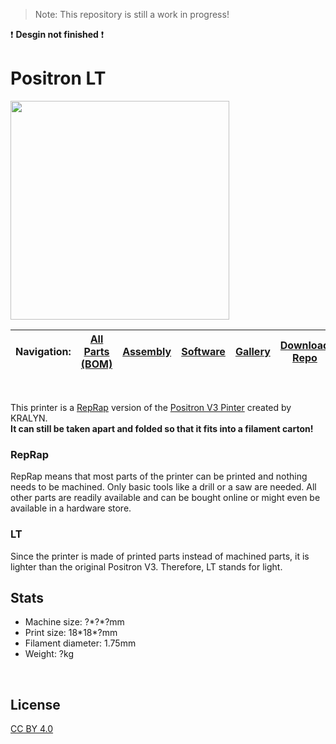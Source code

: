 > Note: This repository is still a work in progress!

:exclamation: **Desgin not finished** :exclamation:

# Positron LT

<img src="https://user-images.githubusercontent.com/35639879/213271292-8dee41b2-8bbe-4148-a9ee-8af22a739404.gif" width="350" height="350">

| **Navigation:**| [All Parts (BOM)](/Parts) | [Assembly](/Assembly) | [Software](/Software) | [Gallery](/Gallery) | [Download Repo](../../archive/refs/heads/main.zip)
| --- | --- | --- | --- | --- | --- |

<br>

This printer is a [RepRap](https://reprap.org/wiki/RepRap) version of the [Positron V3 Pinter](https://github.com/KRALYN/PositronV3) created by KRALYN.<br>**It can still be taken apart and folded so that it fits into a filament carton!**

### RepRap
RepRap means that most parts of the printer can be printed and nothing needs to be machined. Only basic tools like a drill or a saw are needed. All other parts are readily available and can be bought online or might even be available in a hardware store.


### LT
Since the printer is made of printed parts instead of machined parts, it is lighter than the original Positron V3. Therefore, LT stands for light.


## Stats

- Machine size: ?\*?\*?mm
- Print size: 18\*18\*?mm
- Filament diameter: 1.75mm
- Weight: ?kg

<br>

## License
[CC BY 4.0](https://creativecommons.org/licenses/by/4.0/)
